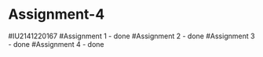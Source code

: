 # Assignment-4
#IU2141220167
#Assignment 1 - done
#Assignment 2 - done
#Assignment 3 - done
#Assignment 4 - done
